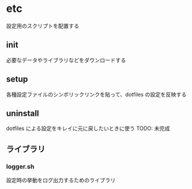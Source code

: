 # etc

設定用のスクリプトを配置する

## init

必要なデータやライブラリなどをダウンロードする

## setup

各種設定ファイルのシンボリックリンクを貼って、dotfiles の設定を反映する

## uninstall

dotfiles による設定をキレイに元に戻したいときに使う
TODO: 未完成

## ライブラリ

### logger.sh

設定時の挙動をログ出力するためのライブラリ
